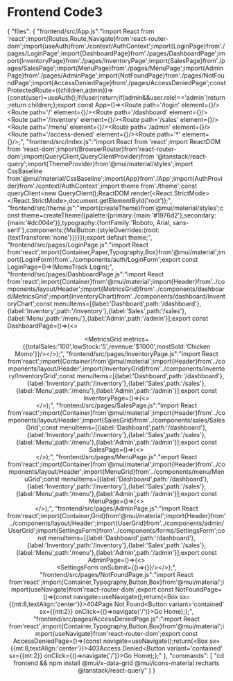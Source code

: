# Frontend Code3

{
    "files": {
        "frontend/src/App.js":"import React from 'react';import{Routes,Route,Navigate}from'react-router-dom';import{useAuth}from'./context/AuthContext';import{LoginPage}from'./pages/LoginPage';import{DashboardPage}from'./pages/DashboardPage';import{InventoryPage}from'./pages/InventoryPage';import{SalesPage}from'./pages/SalesPage';import{MenuPage}from'./pages/MenuPage';import{AdminPage}from'./pages/AdminPage';import{NotFoundPage}from'./pages/NotFoundPage';import{AccessDeniedPage}from'./pages/AccessDeniedPage';const ProtectedRoute=({children,admin})=>{const{user}=useAuth();if(!user)return<Navigate to='/login'/>;if(admin&&user.role!=='admin')return<Navigate to='/access-denied'/>;return children;};export const App=()=><Routes><Route path='/login' element={<LoginPage/>}/><Route path='/' element={<Navigate to='/dashboard'/>}/><Route path='/dashboard' element={<ProtectedRoute><DashboardPage/></ProtectedRoute>}/><Route path='/inventory' element={<ProtectedRoute><InventoryPage/></ProtectedRoute>}/><Route path='/sales' element={<ProtectedRoute><SalesPage/></ProtectedRoute>}/><Route path='/menu' element={<ProtectedRoute><MenuPage/></ProtectedRoute>}/><Route path='/admin' element={<ProtectedRoute admin><AdminPage/></ProtectedRoute>}/><Route path='/access-denied' element={<AccessDeniedPage/>}/><Route path='*' element={<NotFoundPage/>}/></Routes>;",
        "frontend/src/index.js":"import React from 'react';import ReactDOM from 'react-dom';import{BrowserRouter}from'react-router-dom';import{QueryClient,QueryClientProvider}from '@tanstack/react-query';import{ThemeProvider}from'@mui/material/styles';import CssBaseline from'@mui/material/CssBaseline';import{App}from'./App';import{AuthProvider}from'./context/AuthContext';import theme from'./theme';const queryClient=new QueryClient();ReactDOM.render(<React.StrictMode><BrowserRouter><ThemeProvider theme={theme}><CssBaseline/><QueryClientProvider client={queryClient}><AuthProvider><App/></AuthProvider></QueryClientProvider></ThemeProvider></BrowserRouter></React.StrictMode>,document.getElementById('root'));",
        "frontend/src/theme.js":"import{createTheme}from'@mui/material/styles';const theme=createTheme({palette:{primary:{main:'#1976d2'},secondary:{main:'#dc004e'}},typography:{fontFamily:'Roboto, Arial, sans-serif'},components:{MuiButton:{styleOverrides:{root:{textTransform:'none'}}}}});export default theme;",
        "frontend/src/pages/LoginPage.js":"import React from'react';import{Container,Paper,Typography,Box}from'@mui/material';import{LoginForm}from'../components/auth/LoginForm';export const LoginPage=()=>(<Container component='main' maxWidth='xs'><Paper elevation={3} sx={{mt:8,p:4}}><Typography component='h1' variant='h5' align='center'>MomoTrack Login</Typography><LoginForm/></Paper></Container>);",
        "frontend/src/pages/DashboardPage.js":"import React from'react';import{Container}from'@mui/material';import{Header}from'../components/layout/Header';import{MetricsGrid}from'../components/dashboard/MetricsGrid';import{InventoryChart}from'../components/dashboard/InventoryChart';const menuItems=[{label:'Dashboard',path:'/dashboard'},{label:'Inventory',path:'/inventory'},{label:'Sales',path:'/sales'},{label:'Menu',path:'/menu'},{label:'Admin',path:'/admin'}];export const DashboardPage=()=>(<><Header title='MomoTrack Dashboard' menuItems={menuItems}/><Container><MetricsGrid metrics={{totalSales:'100',lowStock:'5',revenue:'$1000',mostSold:'Chicken Momo'}}/><InventoryChart data={[]}/></Container></>);",
        "frontend/src/pages/InventoryPage.js":"import React from'react';import{Container}from'@mui/material';import{Header}from'../components/layout/Header';import{InventoryGrid}from'../components/inventory/InventoryGrid';const menuItems=[{label:'Dashboard',path:'/dashboard'},{label:'Inventory',path:'/inventory'},{label:'Sales',path:'/sales'},{label:'Menu',path:'/menu'},{label:'Admin',path:'/admin'}];export const InventoryPage=()=>(<><Header title='Inventory Management' menuItems={menuItems}/><Container><InventoryGrid data={[]} loading={false}/></Container></>);",
        "frontend/src/pages/SalesPage.js":"import React from'react';import{Container}from'@mui/material';import{Header}from'../components/layout/Header';import{SalesGrid}from'../components/sales/SalesGrid';const menuItems=[{label:'Dashboard',path:'/dashboard'},{label:'Inventory',path:'/inventory'},{label:'Sales',path:'/sales'},{label:'Menu',path:'/menu'},{label:'Admin',path:'/admin'}];export const SalesPage=()=>(<><Header title='Sales Management' menuItems={menuItems}/><Container><SalesGrid data={[]} loading={false}/></Container></>);",
        "frontend/src/pages/MenuPage.js":"import React from'react';import{Container}from'@mui/material';import{Header}from'../components/layout/Header';import{MenuGrid}from'../components/menu/MenuGrid';const menuItems=[{label:'Dashboard',path:'/dashboard'},{label:'Inventory',path:'/inventory'},{label:'Sales',path:'/sales'},{label:'Menu',path:'/menu'},{label:'Admin',path:'/admin'}];export const MenuPage=()=>(<><Header title='Menu Management' menuItems={menuItems}/><Container><MenuGrid data={[]} loading={false}/></Container></>);",
        "frontend/src/pages/AdminPage.js":"import React from'react';import{Container,Grid}from'@mui/material';import{Header}from'../components/layout/Header';import{UserGrid}from'../components/admin/UserGrid';import{SettingsForm}from'../components/forms/SettingsForm';const menuItems=[{label:'Dashboard',path:'/dashboard'},{label:'Inventory',path:'/inventory'},{label:'Sales',path:'/sales'},{label:'Menu',path:'/menu'},{label:'Admin',path:'/admin'}];export const AdminPage=()=>(<><Header title='Admin Panel' menuItems={menuItems}/><Container><Grid container spacing={3}><Grid item xs={12} md={8}><UserGrid data={[]} loading={false}/></Grid><Grid item xs={12} md={4}><SettingsForm onSubmit={()=>{}}/></Grid></Grid></Container></>);",
        "frontend/src/pages/NotFoundPage.js":"import React from'react';import{Container,Typography,Button,Box}from'@mui/material';import{useNavigate}from'react-router-dom';export const NotFoundPage=()=>{const navigate=useNavigate();return(<Container><Box sx={{mt:8,textAlign:'center'}}><Typography variant='h1'>404</Typography><Typography variant='h5'>Page Not Found</Typography><Button variant='contained' sx={{mt:2}} onClick={()=>navigate('/')}>Go Home</Button></Box></Container>);};",
        "frontend/src/pages/AccessDeniedPage.js":"import React from'react';import{Container,Typography,Button,Box}from'@mui/material';import{useNavigate}from'react-router-dom';export const AccessDeniedPage=()=>{const navigate=useNavigate();return(<Container><Box sx={{mt:8,textAlign:'center'}}><Typography variant='h1'>403</Typography><Typography variant='h5'>Access Denied</Typography><Button variant='contained' sx={{mt:2}} onClick={()=>navigate('/')}>Go Home</Button></Box></Container>);};"
    },
    "commands": [
        "cd frontend && npm install @mui/x-data-grid @mui/icons-material recharts @tanstack/react-query"
    ]
}